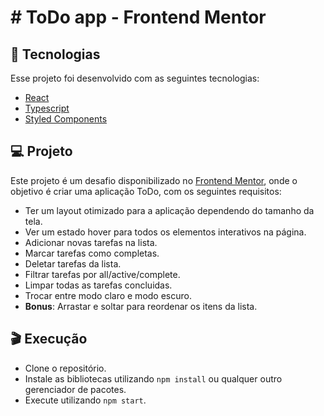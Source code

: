 # # ToDo app - Frontend Mentor

## :rocket: Tecnologias

Esse projeto foi desenvolvido com as seguintes tecnologias:
- [React](https://reactjs.org/)
- [Typescript](https://www.typescriptlang.org/)
- [Styled Components](https://styled-components.com/)

## :computer: Projeto
Este projeto é um desafio disponibilizado no [Frontend Mentor](https://www.frontendmentor.io/challenges/todo-app-Su1_KokOW), onde o objetivo é criar uma aplicação ToDo, com os seguintes requisitos:

- Ter um layout otimizado para a aplicação dependendo do tamanho da tela.
- Ver um estado hover para todos os elementos interativos na página.
- Adicionar novas tarefas na lista.
- Marcar tarefas como completas.
- Deletar tarefas da lista.
- Filtrar tarefas por all/active/complete.
- Limpar todas as tarefas concluidas.
- Trocar entre modo claro e modo escuro.
- **Bonus**: Arrastar e soltar para reordenar os itens da lista.

## :clapper: Execução
- Clone o repositório.
- Instale as bibliotecas utilizando `npm install` ou qualquer outro gerenciador de pacotes.
- Execute utilizando `npm start`.